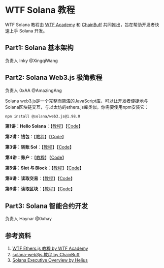 # WTF Solana 教程

WTF Solana 教程由 [WTF Academy](https://wtf.academy) 和 [ChainBuff](https://chainbuff.com) 共同推出，旨在帮助开发者快速上手 Solana 开发。

## Part1: Solana 基本架构
负责人 Inky @XingqiWang


## Part2: Solana Web3.js 极简教程
负责人 0xAA @AmazingAng

Solana web3.js是一个完整而简洁的JavaScript库，可以让开发者便捷地与Solana区块链交互，与以太坊的ethers.js库类似。你需要使用npm安装它：

```bash
npm install @solana/web3.js@1.98.0
```

**第1讲：Hello Solana**：【[教程](https://github.com/WTFAcademy/WTF-Solana/blob/main/web3js/01_HelloSolana/readme.md)】【[Code](https://github.com/WTFAcademy/WTF-Solana/blob/main/web3js/01_HelloSolana/01_HelloSolana.ts)】

**第2讲：钱包**：【[教程](https://github.com/WTFAcademy/WTF-Solana/blob/main/web3js/02_Wallet/readme.md)】【[Code](https://github.com/WTFAcademy/WTF-Solana/blob/main/web3js/02_Wallet/02_Wallet.ts)】

**第3讲：转账 Sol**：【[教程](https://github.com/WTFAcademy/WTF-Solana/blob/main/web3js/03_Transfer/readme.md)】【[Code](https://github.com/WTFAcademy/WTF-Solana/blob/main/web3js/03_Transfer/03_Transfer.ts)】

**第4讲：账户**：【[教程](https://github.com/WTFAcademy/WTF-Solana/blob/main/web3js/04_Account/readme.md)】【[Code](https://github.com/WTFAcademy/WTF-Solana/blob/main/web3js/04_Account/04_Account.ts)】

**第5讲：Slot 与 Block**：【[教程](https://github.com/WTFAcademy/WTF-Solana/blob/main/web3js/05_Block/readme.md)】【[Code](https://github.com/WTFAcademy/WTF-Solana/blob/main/web3js/05_Block/05_Block.ts)】

**第6讲：读取交易**：【[教程](https://github.com/WTFAcademy/WTF-Solana/blob/main/web3js/06_ReadTx/readme.md)】【[Code](https://github.com/WTFAcademy/WTF-Solana/blob/main/web3js/06_ReadTx/06_ReadTx.ts)】

**第6讲：读取区块**：【[教程](https://github.com/WTFAcademy/WTF-Solana/blob/main/web3js/07_ReadBlock/readme.md)】【[Code](https://github.com/WTFAcademy/WTF-Solana/blob/main/web3js/07_ReadBlock/07_ReadBlock.ts)】

## Part3: Solana 智能合约开发
负责人 Haynar @0xhay

## 参考资料

1. [WTF Ethers.js 教程 by WTF Academy](https://github.com/WTFAcademy/WTF-Ethers)
2. [solana-web3js 教程 by ChainBuff](https://github.com/ChainBuff/solana-web3js)
3. [Solana Executive Overview by Helius](https://www.helius.dev/blog/solana-executive-overview)
